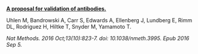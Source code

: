 [**A proposal for validation of antibodies.**](https://www.ncbi.nlm.nih.gov/pubmed/27595404)

Uhlen M, Bandrowski A, Carr S, Edwards A, Ellenberg J, Lundberg E, Rimm DL, Rodriguez H, Hiltke T, Snyder M, Yamamoto T.

*Nat Methods. 2016 Oct;13(10):823-7. doi: 10.1038/nmeth.3995. Epub 2016 Sep 5.*
